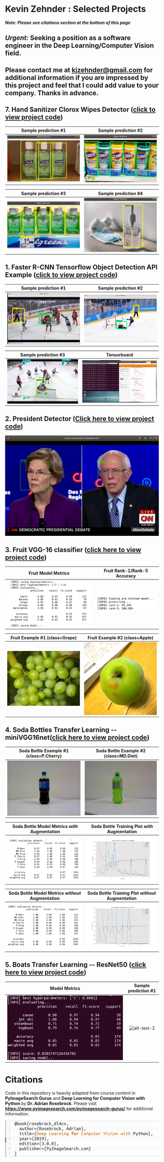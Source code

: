 # Kevin Zehnder : Selected Projects
***Note: Please see citations section at the bottom of this page***

## ***Urgent:*** Seeking a position as a software engineer in the Deep Learning/Computer Vision field. 

## Please contact me at kjzehnder@gmail.com for additional information if you are impressed by this project and feel that I could add value to your company. Thanks in advance.

## 7. Hand Sanitizer Clorox Wipes Detector ([click to view project code](7_SANITIZER/))

 Sample prediction #1      |  Sample prediction #2
:-------------------------:|:-------------------------:
![alt-text-1](docs/jpegs/7_sanitizer/usage2.png "title-1") | ![alt-text-2](docs/jpegs/7_sanitizer/usage1.png "title-2")

 Sample prediction #3      |  Sample prediction #4 
:-------------------------:|:-------------------------:
![alt-text-1](docs/jpegs/7_sanitizer/usage3.png "title-1") | ![alt-text-2](docs/jpegs/7_sanitizer/usage4.png "title-2")


## 1. Faster R-CNN Tensorflow Object Detection API Example ([click to view project code](1_faster_rcnn_tensorflow/))

 Sample prediction #1      |  Sample prediction #2
:-------------------------:|:-------------------------:
![alt-text-1](docs/jpegs/1_tensor/resized_ten1.png "title-1") | ![alt-text-2](docs/jpegs/1_tensor/resized_ten2.png "title-2")

 Sample prediction #3      |  Tensorboard 
:-------------------------:|:-------------------------:
![alt-text-1](docs/jpegs/1_tensor/resized_individualImage.png "title-1") | ![alt-text-2](docs/jpegs/1_tensor/resized_board_training.png "title-2")

## 2. President Detector ([Click here to view project code](2_president_detector/))

<p align="center">
  <img src="docs/jpegs/2_president/candidates_facial_recognition.jpg">
</p>

## 3. Fruit VGG-16 classifier ([click here to view project code](3_fruit_VGG_feature_extractor_logistic/))

Fruit Model Metrics              |  Fruit Rank-1/Rank-5 Accuracy
:-------------------------:|:-------------------------:
![alt-text-1](docs/jpegs/3_fruit_VGG/metrics_fruit_train_feat_extract_logistic.png "title-1") | ![alt-text-2](docs/jpegs/3_fruit_VGG/fruit_rank_5.png "title-2")

Fruit Example #1 (class=Grape)                |  Fruit Example #2 (class=Apple)
:-------------------------:|:-------------------------:
![alt-text-1](docs/jpegs/3_fruit_VGG/0cf98cfa41c1ea17.jpg "title-1") | ![alt-text-2](docs/jpegs/3_fruit_VGG/0a8e8c51f6e6b723.jpg "title-2")

## 4. Soda Bottles Transfer Learning -- miniVGG16net([click here to view project code](4_sodas_miniVGGnet_augmentation/))

Soda Bottle Example #1 (class=P.Cherry)            |  Soda Bottle Example #2 (class=MD.Diet)
:-------------------------:|:-------------------------:
![alt-text-1](docs/jpegs/4_soda_miniVGG/1278.jpg "model-metrics") | ![alt-text-2](docs/jpegs/4_soda_miniVGG/1672.jpg "title-2")

Soda Bottle Model Metrics ***with*** Augmentation            |  Soda Bottle Training Plot ***with*** Augmentation
:-------------------------:|:-------------------------:
![alt-text-1](docs/jpegs/4_soda_miniVGG/metrics_soda_augmented.png "model-metrics") | ![alt-text-2](docs/jpegs/4_soda_miniVGG/vgg16net_augmentation_soda_training_plot.png "training-plot")

Soda Bottle Model Metrics ***without*** Augmentation            |  Soda Bottle Training Plot ***without*** Augmentation
:-------------------------:|:-------------------------:
![alt-text-1](docs/jpegs/4_soda_miniVGG/metrics_soda_vgg16net_no_augmentation_notebook_classification_report.png "model-metrics") | ![alt-text-2](docs/jpegs/4_soda_miniVGG/soda_vgg16net_no_augmentation_training_plot.png "title-2")

## 5. Boats Transfer Learning -- ResNet50 ([click here to view project code](5_boats_ResNet50/))

Model Metrics            |  Sample prediction #1
:-------------------------:|:-------------------------:
![alt-text-1](docs/jpegs/5_Boats_ResNet50_Transfer_Learning/metrics_boats_kaggle.png "model-metrics") | ![alt-text-2](doc/jpegs/5_Boats_ResNet50_Transfer_Learning/metrics_boats_kaggle.png "title-2")


# Citations
Code in this repository is heavily adapted from course content in **PyImageSearch Gurus** and **Deep Learning for Computer Vision with Python** by **Dr. Adrian Rosebrock**. Please visit **https://www.pyimagesearch.com/pyimagesearch-gurus/** for additional information.
<p align="left">
  <img src="docs/jpegs/citation.png">
</p>
